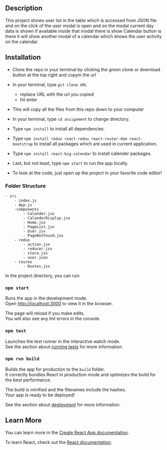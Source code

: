 ## Description

This project shows user list in the table which is accessed from JSON file and on the click of the user modal is open and on the modal current day data is shown if available inside that modal there is show Calendar button is there it will show another modal of a calendar which shows the user activity on the calendar.

## Installation
- Clone the repo in your terminal by clicking the _green_ clone or download button at the top right and copyin the url
- In your terminal, type ```git clone URL```
  - replace URL with the url you copied
  - hit enter
- This will copy all the files from this repo down to your computer
- In your terminal, type ```cd assignment``` to change directory.
- Type ```npm install``` to install all dependencies.
- Type ```npm install redux react-redux react-router-dom react-bootstrap``` to install all packages which are used in current application.
- Type ```npm install react-big-calendar``` to install calender packages.
- Last, but not least, type ```npm start``` to run the app locally.

- To look at the code, just open up the project in your favorite code editor!

### Folder Structure

```
- src
    - index.js
    - App.js
    -components
        - Calander.jsx
        - CalanderDisplay.jsx
        - Home.jsx
        - PageList.jsx
        - User.jsx
        - PageNotFound.jsx
    - redux
        - action.jsx
        - reducer.jsx
        - store.jsx
        - user.json
    - roures
        - Routes.jsx

```

In the project directory, you can run:

### `npm start`

Runs the app in the development mode.<br />
Open [http://localhost:3000](http://localhost:3000) to view it in the browser.

The page will reload if you make edits.<br />
You will also see any lint errors in the console.

### `npm test`

Launches the test runner in the interactive watch mode.<br />
See the section about [running tests](https://facebook.github.io/create-react-app/docs/running-tests) for more information.

### `npm run build`

Builds the app for production to the `build` folder.<br />
It correctly bundles React in production mode and optimizes the build for the best performance.

The build is minified and the filenames include the hashes.<br />
Your app is ready to be deployed!

See the section about [deployment](https://facebook.github.io/create-react-app/docs/deployment) for more information.


## Learn More

You can learn more in the [Create React App documentation](https://facebook.github.io/create-react-app/docs/getting-started).

To learn React, check out the [React documentation](https://reactjs.org/).
